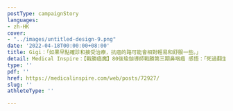 ```yaml
---
postType: campaignStory
languages:
- zh-HK
cover:
- "../images/untitled-design-9.png"
date: '2022-04-18T00:00:00+08:00'
title: Gigi：「如果早點確診和接受治療，抗癌的路可能會相對輕易和舒服一些。」
detail: Medical Inspire：【戰勝癌魔】80後瑜伽導師戰勝第三期鼻咽癌 感悟：「死過翻生 才明白活著多好」
type: ''
pdf: ''
href: https://medicalinspire.com/web/posts/72927/
slug: ''
athleteType: ''

---
```

